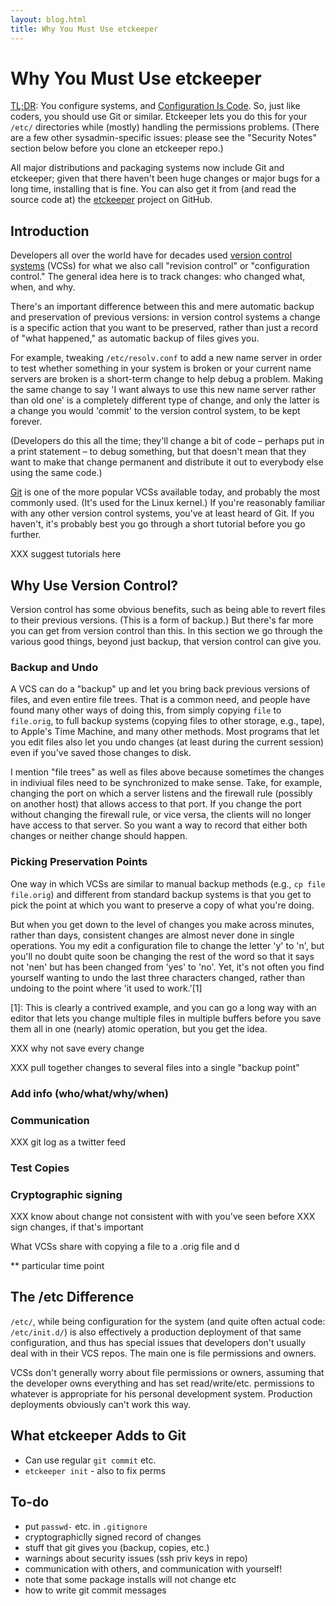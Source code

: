 ```yaml
---
layout: blog.html
title: Why You Must Use etckeeper
---
```


Why You Must Use etckeeper
==========================

[TL;DR][tldr]: You configure systems, and [Configuration Is Code][CIC].
So, just like coders, you should use Git or similar. Etckeeper lets
you do this for your `/etc/` directories while (mostly) handling the
permissions problems. (There are a few other sysadmin-specific issues:
please see the "Security Notes" section below before you clone an
etckeeper repo.)

All major distributions and packaging systems now include Git and
etckeeper; given that there haven't been huge changes or major bugs for
a long time, installing that is fine. You can also get it from (and read
the source code at) the [etckeeper] project on GitHub.


Introduction
------------

Developers all over the world have for decades used [version control
systems][VCS] (VCSs) for what we also call "revision control" or
"configuration control." The general idea here is to track changes: who
changed what, when, and why.

There's an important difference between this and mere automatic backup
and preservation of previous versions: in version control systems a
change is a specific action that you want to be preserved, rather than
just a record of "what happened," as automatic backup of files gives you.

For example, tweaking `/etc/resolv.conf` to add a new name server in
order to test whether something in your system is broken or your current
name servers are broken is a short-term change to help debug a problem.
Making the same change to say 'I want always to use this new name server
rather than old one' is a completely different type of change, and only
the latter is a change you would 'commit' to the version control system,
to be kept forever.

(Developers do this all the time; they'll change a bit of code &ndash;
perhaps put in a print statement &ndash; to debug something, but that
doesn't mean that they want to make that change permanent and distribute
it out to everybody else using the same code.)

[Git] is one of the more popular VCSs available today, and probably
the most commonly used. (It's used for the Linux kernel.) If you're
reasonably familiar with any other version control systems, you've at
least heard of Git. If you haven't, it's probably best you go through a
short tutorial before you go further.

XXX suggest tutorials here


Why Use Version Control?
------------------------

Version control has some obvious benefits, such as being able to revert
files to their previous versions. (This is a form of backup.) But
there's far more you can get from version control than this. In this
section we go through the various good things, beyond just backup, that
version control can give you.

### Backup and Undo

A VCS can do a "backup" up and let you bring back previous versions of
files, and even entire file trees. That is a common need, and people
have found many other ways of doing this, from simply copying `file`
to `file.orig`, to full backup systems (copying files to other storage,
e.g., tape), to Apple's Time Machine, and many other methods. Most
programs that let you edit files also let you undo changes (at least
during the current session) even if you've saved those changes to disk.

I mention "file trees" as well as files above because sometimes the
changes in indiviual files need to be synchronized to make sense.
Take, for example, changing the port on which a server listens and the
firewall rule (possibly on another host) that allows access to that
port. If you change the port without changing the firewall rule, or vice
versa, the clients will no longer have access to that server. So you
want a way to record that either both changes or neither change should
happen.

### Picking Preservation Points

One way in which VCSs are similar to manual backup methods (e.g., `cp
file file.orig`) and different from standard backup systems is that
you get to pick the point at which you want to preserve a copy of what
you're doing.

But when you get down to the level of changes you make across minutes,
rather than days, consistent changes are almost never done in single
operations. You my edit a configuration file to change the letter 'y'
to 'n', but you'll no doubt quite soon be changing the rest of the word
so that it says not 'nen' but has been changed from 'yes' to 'no'.
Yet, it's not often you find yourself wanting to undo the last three
characters changed, rather than undoing to the point where 'it used to
work.'[1]

[1]: This is clearly a contrived example, and you can go a long way with
an editor that lets you change multiple files in multiple buffers before
you save them all in one (nearly) atomic operation, but you get the
idea.

XXX why not save every change

XXX pull together changes to several files into a single "backup point"

### Add info (who/what/why/when)

### Communication

XXX git log as a twitter feed

### Test Copies

### Cryptographic signing 

XXX know about change not consistent with with you've seen before
XXX sign changes, if that's important





What VCSs share with copying a file to a .orig file and d





** particular time point 




The /etc Difference
-------------------

`/etc/`, while being configuration for the system (and quite often
actual code: `/etc/init.d/`) is also effectively a production deployment
of that same configuration, and thus has special issues that developers
don't usually deal with in their VCS repos. The main one is file
permissions and owners.

VCSs don't generally worry about file permissions or owners, assuming
that the developer owns everything and has set read/write/etc.
permissions to whatever is appropriate for his personal development
system. Production deployments obviously can't work this way.


What etckeeper Adds to Git
--------------------------

* Can use regular `git commit` etc.
* `etckeeper init` - also to fix perms


To-do
-----


* put `passwd-` etc. in `.gitignore`
* cryptographiclly signed record of changes
* stuff that git gives you (backup, copies, etc.)
* warnings about security issues (ssh priv keys in repo)
* communication with others, and communication with yourself!
* note that some package installs will not change etc
* how to write git commit messages






[CIC]: https://www.configurationiscode.com/
[etckeeper]: https://github.com/joeyh/etckeeper
[Git]: https://en.wikipedia.org/wiki/Git
[tldr]: https://en.wikipedia.org/wiki/TL;DR
[VCS]: https://en.wikipedia.org/wiki/Version_control
